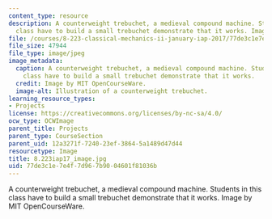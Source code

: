 ```yaml
---
content_type: resource
description: A counterweight trebuchet, a medieval compound machine. Students in this
  class have to build a small trebuchet demonstrate that it works. Image by MIT OpenCourseWare.
file: /courses/8-223-classical-mechanics-ii-january-iap-2017/77de3c1e7e4f7d967b9004601f81036b_8.223iap17_image.jpg
file_size: 47944
file_type: image/jpeg
image_metadata:
  caption: A counterweight trebuchet, a medieval compound machine. Students in this
    class have to build a small trebuchet demonstrate that it works.
  credit: Image by MIT OpenCourseWare.
  image-alt: Illustration of a counterweight trebuchet.
learning_resource_types:
- Projects
license: https://creativecommons.org/licenses/by-nc-sa/4.0/
ocw_type: OCWImage
parent_title: Projects
parent_type: CourseSection
parent_uid: 12a3271f-7240-23ef-3864-5a1489d47d44
resourcetype: Image
title: 8.223iap17_image.jpg
uid: 77de3c1e-7e4f-7d96-7b90-04601f81036b
---
```

A counterweight trebuchet, a medieval compound machine. Students in this class have to build a small trebuchet demonstrate that it works. Image by MIT OpenCourseWare.